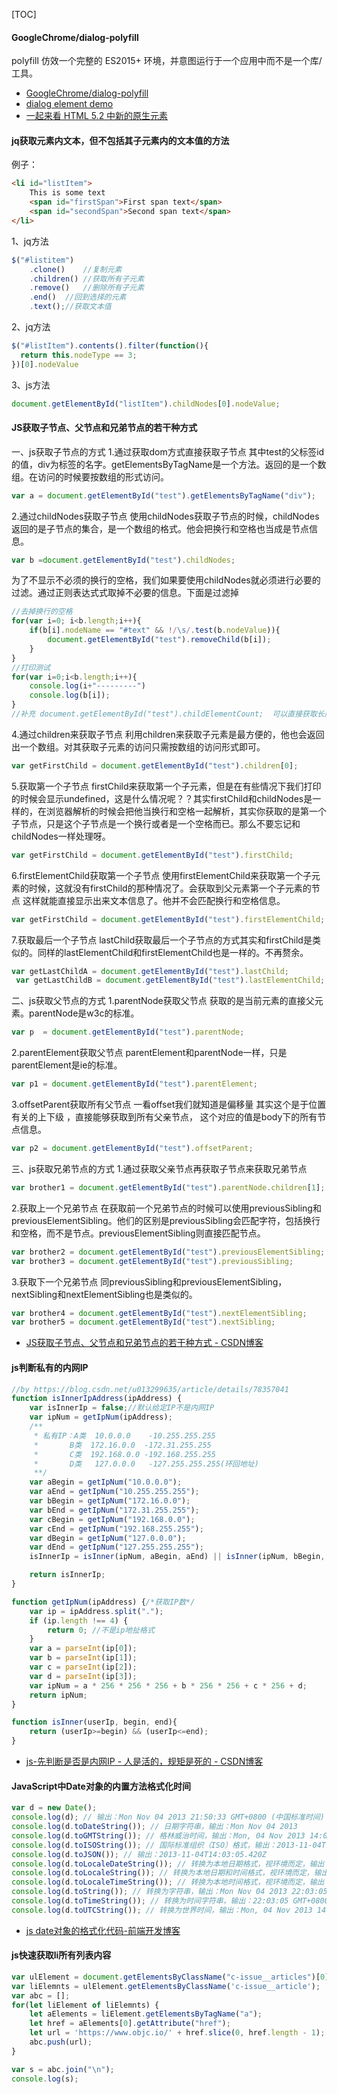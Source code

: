 [TOC]

#### GoogleChrome/dialog-polyfill
polyfill 仿效一个完整的 ES2015+ 环境，并意图运行于一个应用中而不是一个库/工具。

- [GoogleChrome/dialog-polyfill](https://github.com/GoogleChrome/dialog-polyfill)
- [dialog element demo](https://demo.agektmr.com/dialog/)
- [一起来看 HTML 5.2 中新的原生元素 <dialog>](https://segmentfault.com/a/1190000012894864)


#### jq获取元素内文本，但不包括其子元素内的文本值的方法

例子：
```html
<li id="listItem">
    This is some text
    <span id="firstSpan">First span text</span>
    <span id="secondSpan">Second span text</span>
</li>
```

1、jq方法

```js
$("#listitem")
    .clone()    //复制元素
    .children() //获取所有子元素
    .remove()   //删除所有子元素
    .end()  //回到选择的元素
    .text();//获取文本值
```
2、jq方法

```js
$("#listItem").contents().filter(function(){ 
  return this.nodeType == 3; 
})[0].nodeValue 
```

3、js方法

```js
document.getElementById("listItem").childNodes[0].nodeValue;
```

#### JS获取子节点、父节点和兄弟节点的若干种方式

一、js获取子节点的方式
1.通过获取dom方式直接获取子节点
其中test的父标签id的值，div为标签的名字。getElementsByTagName是一个方法。返回的是一个数组。在访问的时候要按数组的形式访问。

```javascript
var a = document.getElementById("test").getElementsByTagName("div");
```

2.通过childNodes获取子节点
使用childNodes获取子节点的时候，childNodes返回的是子节点的集合，是一个数组的格式。他会把换行和空格也当成是节点信息。


```javascript
var b =document.getElementById("test").childNodes;
```

为了不显示不必须的换行的空格，我们如果要使用childNodes就必须进行必要的过滤。通过正则表达式式取掉不必要的信息。下面是过滤掉


```javascript
//去掉换行的空格
for(var i=0; i<b.length;i++){
    if(b[i].nodeName == "#text" && !/\s/.test(b.nodeValue)){
        document.getElementById("test").removeChild(b[i]);
    }
}
//打印测试
for(var i=0;i<b.length;i++){
    console.log(i+"---------")
    console.log(b[i]);
}
//补充 document.getElementById("test").childElementCount;  可以直接获取长度 同length
```

4.通过children来获取子节点
利用children来获取子元素是最方便的，他也会返回出一个数组。对其获取子元素的访问只需按数组的访问形式即可。


```javascript
var getFirstChild = document.getElementById("test").children[0];
```

5.获取第一个子节点
firstChild来获取第一个子元素，但是在有些情况下我们打印的时候会显示undefined，这是什么情况呢？？其实firstChild和childNodes是一样的，在浏览器解析的时候会把他当换行和空格一起解析，其实你获取的是第一个子节点，只是这个子节点是一个换行或者是一个空格而已。那么不要忘记和childNodes一样处理呀。


```javascript
var getFirstChild = document.getElementById("test").firstChild;
```

6.firstElementChild获取第一个子节点
使用firstElementChild来获取第一个子元素的时候，这就没有firstChild的那种情况了。会获取到父元素第一个子元素的节点 这样就能直接显示出来文本信息了。他并不会匹配换行和空格信息。


```javascript
var getFirstChild = document.getElementById("test").firstElementChild;
```

7.获取最后一个子节点
lastChild获取最后一个子节点的方式其实和firstChild是类似的。同样的lastElementChild和firstElementChild也是一样的。不再赘余。


```javascript
var getLastChildA = document.getElementById("test").lastChild;
 var getLastChildB = document.getElementById("test").lastElementChild;
```

二、js获取父节点的方式
1.parentNode获取父节点
获取的是当前元素的直接父元素。parentNode是w3c的标准。


```javascript
var p  = document.getElementById("test").parentNode;
```

2.parentElement获取父节点
parentElement和parentNode一样，只是parentElement是ie的标准。


```javascript
var p1 = document.getElementById("test").parentElement;
```

3.offsetParent获取所有父节点
一看offset我们就知道是偏移量 其实这个是于位置有关的上下级 ，直接能够获取到所有父亲节点， 这个对应的值是body下的所有节点信息。


```javascript
var p2 = document.getElementById("test").offsetParent;
```

三、js获取兄弟节点的方式
1.通过获取父亲节点再获取子节点来获取兄弟节点

```javascript
var brother1 = document.getElementById("test").parentNode.children[1];
```

2.获取上一个兄弟节点
在获取前一个兄弟节点的时候可以使用previousSibling和previousElementSibling。他们的区别是previousSibling会匹配字符，包括换行和空格，而不是节点。previousElementSibling则直接匹配节点。


```javascript
var brother2 = document.getElementById("test").previousElementSibling;
var brother3 = document.getElementById("test").previousSibling;
```

3.获取下一个兄弟节点
同previousSibling和previousElementSibling，nextSibling和nextElementSibling也是类似的。


```javascript
var brother4 = document.getElementById("test").nextElementSibling;
var brother5 = document.getElementById("test").nextSibling;
```

- [JS获取子节点、父节点和兄弟节点的若干种方式 - CSDN博客](https://blog.csdn.net/laok_/article/details/75760572)


#### js判断私有的内网IP


```js
//by https://blog.csdn.net/u013299635/article/details/78357041
function isInnerIpAddress(ipAddress) {
    var isInnerIp = false;//默认给定IP不是内网IP
    var ipNum = getIpNum(ipAddress);
    /**
     * 私有IP：A类  10.0.0.0    -10.255.255.255
     *       B类  172.16.0.0  -172.31.255.255
     *       C类  192.168.0.0 -192.168.255.255
     *       D类   127.0.0.0   -127.255.255.255(环回地址)
     **/
    var aBegin = getIpNum("10.0.0.0");
    var aEnd = getIpNum("10.255.255.255");
    var bBegin = getIpNum("172.16.0.0");
    var bEnd = getIpNum("172.31.255.255");
    var cBegin = getIpNum("192.168.0.0");
    var cEnd = getIpNum("192.168.255.255");
    var dBegin = getIpNum("127.0.0.0");
    var dEnd = getIpNum("127.255.255.255");
    isInnerIp = isInner(ipNum, aBegin, aEnd) || isInner(ipNum, bBegin, bEnd) || isInner(ipNum, cBegin, cEnd) || isInner(ipNum, dBegin, dEnd);

    return isInnerIp;
}

function getIpNum(ipAddress) {/*获取IP数*/
    var ip = ipAddress.split(".");
    if (ip.length !== 4) {
        return 0; //不是ip地扯格式
    }
    var a = parseInt(ip[0]);
    var b = parseInt(ip[1]);
    var c = parseInt(ip[2]);
    var d = parseInt(ip[3]);
    var ipNum = a * 256 * 256 * 256 + b * 256 * 256 + c * 256 + d;
    return ipNum;
}

function isInner(userIp, begin, end){
    return (userIp>=begin) && (userIp<=end);
}
```

- [js-先判断是否是内网IP - 人是活的，规矩是死的 - CSDN博客](https://blog.csdn.net/u013299635/article/details/78357041)


####  JavaScript中Date对象的内置方法格式化时间


```js
var d = new Date();
console.log(d); // 输出：Mon Nov 04 2013 21:50:33 GMT+0800 (中国标准时间)
console.log(d.toDateString()); // 日期字符串，输出：Mon Nov 04 2013
console.log(d.toGMTString()); // 格林威治时间，输出：Mon, 04 Nov 2013 14:03:05 GMT
console.log(d.toISOString()); // 国际标准组织（ISO）格式，输出：2013-11-04T14:03:05.420Z
console.log(d.toJSON()); // 输出：2013-11-04T14:03:05.420Z
console.log(d.toLocaleDateString()); // 转换为本地日期格式，视环境而定，输出：2013年11月4日
console.log(d.toLocaleString()); // 转换为本地日期和时间格式，视环境而定，输出：2013年11月4日 下午10:03:05
console.log(d.toLocaleTimeString()); // 转换为本地时间格式，视环境而定，输出：下午10:03:05
console.log(d.toString()); // 转换为字符串，输出：Mon Nov 04 2013 22:03:05 GMT+0800 (中国标准时间)
console.log(d.toTimeString()); // 转换为时间字符串，输出：22:03:05 GMT+0800 (中国标准时间)
console.log(d.toUTCString()); // 转换为世界时间，输出：Mon, 04 Nov 2013 14:03:05 GMT
```

- [js date对象的格式化代码-前端开发博客](http://caibaojian.com/javascript-date-format.html)

#### js快速获取li所有列表内容

```js
var ulElement = document.getElementsByClassName("c-issue__articles")[0];
var liElemnts = ulElement.getElementsByClassName('c-issue__article');
var abc = [];
for(let liElement of liElemnts) {
 	let aElements = liElement.getElementsByTagName("a");
 	let href = aElements[0].getAttribute("href");
 	let url = 'https://www.objc.io/' + href.slice(0, href.length - 1);
	abc.push(url);
}

var s = abc.join("\n");
console.log(s);
```